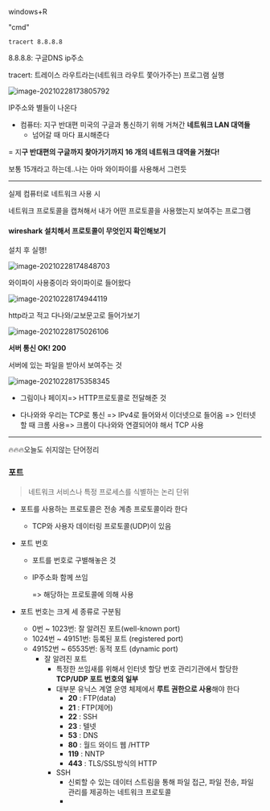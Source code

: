 windows+R

"cmd"

```
tracert 8.8.8.8
```

8.8.8.8: 구글DNS ip주소

tracert: 트레이스 라우트라는(네트워크 라우트 쫓아가주는) 프로그램 실행



![image-20210228173805792](C:\Users\MIN\AppData\Roaming\Typora\typora-user-images\image-20210228173805792.png)



IP주소와 별들이 나온다 

- 컴퓨터: 지구 반대편 미국의 구글과 통신하기 위해 거쳐간 **네트워크 LAN 대역들**
  - 넘어갈 때 마다 표시해준다

= 지**구 반대편의 구글까지 찾아가기까지 16 개의 네트워크 대역을 거쳤다!**

보통 15개라고 하는데..나는 아마 와이파이를 사용해서 그런듯

--------------------

실제 컴퓨터로 네트워크 사용 시 

네트워크 프로토콜을 캡쳐해서 내가 어떤 프로토콜을 사용했는지 보여주는 프로그램

#### wireshark 설치해서 프로토콜이 무엇인지 확인해보기

설치 후 실행!

![image-20210228174848703](C:\Users\MIN\AppData\Roaming\Typora\typora-user-images\image-20210228174848703.png)

와이파이 사용중이라 와이파이로 들어왔다

![image-20210228174944119](C:\Users\MIN\AppData\Roaming\Typora\typora-user-images\image-20210228174944119.png)

http라고 적고 다나와/교보문고로 들어가보기

![image-20210228175026106](C:\Users\MIN\AppData\Roaming\Typora\typora-user-images\image-20210228175026106.png)

**서버 통신 OK! 200**

서버에 있는 파일을 받아서 보여주는 것

![image-20210228175358345](C:\Users\MIN\AppData\Roaming\Typora\typora-user-images\image-20210228175358345.png)

- 그림이나 페이지=> HTTP프로토콜로 전달해준 것

- 다나와와 우리는 TCP로 통신 => IPv4로 들어와서 이더넷으로 들어옴 => 인터넷 할 때 크롬 사용=> 크롬이 다나와와 연결되어야 해서 TCP 사용



----------

🔥🔥🔥오늘도 쉬지않는 단어정리

### 포트

> 네트워크 서비스나 특정 프로세스를 식별하는 논리 단위

- 포트를 사용하는 프로토콜은 전송 계층 프로토콜이라 한다

  - TCP와 사용자 데이터링 프로토콜(UDP)이 있음

- 포트 번호

  - 포트를 번호로 구별해놓은 것

  - IP주소화 함께 쓰임

    => 해당하는 프로토콜에 의해 사용

- 포트 번호는 크게 세 종류로 구분됨
  - 0번 ~ 1023번: 잘 알려진 포트(well-known port)
  - 1024번 ~ 49151번: 등록된 포트 (registered port)
  - 49152번 ~ 65535번: 동적 포트 (dynamic port)
    - 잘 알려진 포트
      - 특정한 쓰임새를 위해서 인터넷 할당 번호 관리기관에서 할당한 **TCP/UDP 포트 번호의 일부**
      - 대부분 유닉스 계열 운영 체제에서 **루트 권한으로 사용**해야 한다
        - **20** : FTP(data)
        - **21** : FTP(제어)
        - **22** : SSH
        - **23** : 텔넷
        - **53** : DNS
        - **80** : 월드 와이드 웹 /HTTP
        - **119** : NNTP
        - **443** : TLS/SSL방식의 HTTP
      - SSH
        - 신뢰할 수 있는 데이터 스트림을 통해 파일 접근, 파일 전송, 파일 관리를 제공하는 네트워크 프로토콜
        - 

